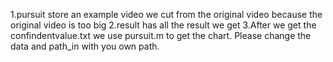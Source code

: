 1.pursuit store an example video we cut from the original video because the original video is too big
2.result has all the result we get
3.After we get the confindentvalue.txt we use pursuit.m to get the chart. Please change the data and path_in with you own path.
